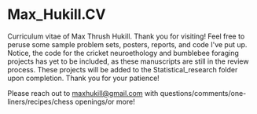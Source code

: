 # Max_Hukill.CV
Curriculum vitae of Max Thrush Hukill.
Thank you for visiting! Feel free to peruse some sample problem sets, posters, reports, and code I've put up.
Notice, the code for the cricket neuroethology and bumblebee foraging projects has yet to be included, as these manuscripts are still in the review process. These projects will be added to the Statistical_research folder upon completion. Thank you for your patience!

Please reach out to maxhukill@gmail.com with questions/comments/one-liners/recipes/chess openings/or more!
